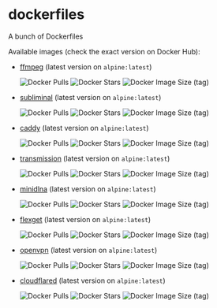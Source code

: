 # dockerfiles
A bunch of Dockerfiles

Available images (check the exact version on Docker Hub):

- [ffmpeg](https://hub.docker.com/r/maxcanna/ffmpeg) (latest version on `alpine:latest`)

    ![Docker Pulls](https://img.shields.io/docker/pulls/maxcanna/ffmpeg) ![Docker Stars](https://img.shields.io/docker/stars/maxcanna/ffmpeg) ![Docker Image Size (tag)](https://img.shields.io/docker/image-size/maxcanna/ffmpeg/latest)

- [subliminal](https://hub.docker.com/r/maxcanna/subliminal) (latest version on `alpine:latest`)

    ![Docker Pulls](https://img.shields.io/docker/pulls/maxcanna/subliminal) ![Docker Stars](https://img.shields.io/docker/stars/maxcanna/subliminal) ![Docker Image Size (tag)](https://img.shields.io/docker/image-size/maxcanna/subliminal/latest)

- [caddy](https://hub.docker.com/r/maxcanna/caddy) (latest version on `alpine:latest`)

    ![Docker Pulls](https://img.shields.io/docker/pulls/maxcanna/caddy) ![Docker Stars](https://img.shields.io/docker/stars/maxcanna/caddy) ![Docker Image Size (tag)](https://img.shields.io/docker/image-size/maxcanna/caddy/latest)

 - [transmission](https://hub.docker.com/r/maxcanna/transmission) (latest version on `alpine:latest`)

    ![Docker Pulls](https://img.shields.io/docker/pulls/maxcanna/transmission) ![Docker Stars](https://img.shields.io/docker/stars/maxcanna/transmission) ![Docker Image Size (tag)](https://img.shields.io/docker/image-size/maxcanna/transmission/latest)

 - [minidlna](https://hub.docker.com/r/maxcanna/minidlna) (latest version on `alpine:latest`)

    ![Docker Pulls](https://img.shields.io/docker/pulls/maxcanna/minidlna) ![Docker Stars](https://img.shields.io/docker/stars/maxcanna/minidlna) ![Docker Image Size (tag)](https://img.shields.io/docker/image-size/maxcanna/minidlna/latest)

- [flexget](https://hub.docker.com/r/maxcanna/flexget) (latest version on `alpine:latest`)

    ![Docker Pulls](https://img.shields.io/docker/pulls/maxcanna/flexget) ![Docker Stars](https://img.shields.io/docker/stars/maxcanna/flexget) ![Docker Image Size (tag)](https://img.shields.io/docker/image-size/maxcanna/flexget/latest)

- [openvpn](https://hub.docker.com/r/maxcanna/openvpn) (latest version on `alpine:latest`)

  ![Docker Pulls](https://img.shields.io/docker/pulls/maxcanna/openvpn) ![Docker Stars](https://img.shields.io/docker/stars/maxcanna/openvpn) ![Docker Image Size (tag)](https://img.shields.io/docker/image-size/maxcanna/openvpn/latest)

- [cloudflared](https://hub.docker.com/r/maxcanna/cloudflared) (latest version on `alpine:latest`)

  ![Docker Pulls](https://img.shields.io/docker/pulls/maxcanna/cloudflared) ![Docker Stars](https://img.shields.io/docker/stars/maxcanna/cloudflared) ![Docker Image Size (tag)](https://img.shields.io/docker/image-size/maxcanna/cloudflared/latest)
